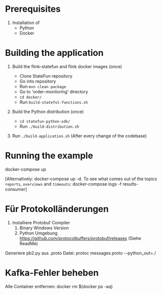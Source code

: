 # Prerequisites

1. Installation of
   - Python
   - Docker

# Building the application

1. Build the flink-statefun and flink docker images (once)

   - Clone StateFun repository
   - Go into repository
   - Run `mvn clean package`
   - Go to 'order-monitoring' directory
   - `cd docker/`
   - Run `build-stateful-functions.sh`

2. Build the Python distribution (once)
   - `cd statefun-python-sdk/`
   - Run `./build-distribution.sh`

3. Run `./build-application.sh` (After every change of the codebase)

# Running the example

docker-compose up

[Alternatively:
docker-compose up -d.
To see what comes out of the topics `reports`, `overviews` and `timeouts`:
docker-compose logs -f results-consumer]

# Für Protokolländerungen

1. Installiere Protobuf Compiler 
   1. Binary Windows Version 
   2. Python Umgebung
   https://github.com/protocolbuffers/protobuf/releases (Siehe ReadMe)

Generiere pb2.py aus .proto Datei:
protoc messages.proto --python_out=./

# Kafka-Fehler beheben

Alle Container entfernen:
docker rm $(docker ps -aq)
